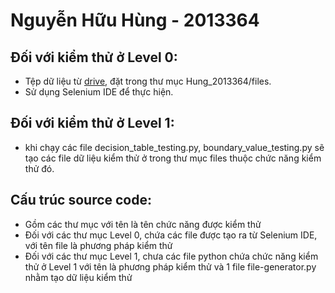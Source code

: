 # Nguyễn Hữu Hùng - 2013364
## Đối với kiểm thử ở Level 0:
- Tệp dữ liệu từ [drive](https://drive.google.com/drive/folders/1zU9rY0ROEtLorTpEdZYVB1tMXrl50Hzv?usp=sharing), đặt trong thư mục Hung_2013364/files.
- Sử dụng Selenium IDE để thực hiện.
## Đối với kiểm thử ở Level 1:
- khi chạy các file decision_table_testing.py, boundary_value_testing.py sẽ tạo các file dữ liệu kiểm thử ở trong thư mục files thuộc chức năng kiểm thử đó.
## Cấu trúc source code:
- Gồm các thư mục với tên là tên chức năng được kiểm thử
- Đối với các thư mục Level 0, chứa các file được tạo ra từ Selenium IDE, với tên file là phương pháp kiểm thử
- Đối với các thư mục Level 1, chưa các file python chứa chức năng kiểm thử ở Level 1 với tên là phương pháp kiểm thử và 1 file file-generator.py nhằm tạo dữ liệu kiểm thử